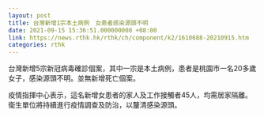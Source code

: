 ```yaml
---
layout: post
title: 台灣新增1宗本土病例　女患者感染源頭不明
date: 2021-09-15 15:36:51.000000000 +08:00
link: https://news.rthk.hk/rthk/ch/component/k2/1610688-20210915.htm
categories: rthk
---
```


台灣新增5宗新冠病毒確診個案，其中一宗是本土病例，患者是桃園市一名20多歲女子，感染源頭不明。並無新增死亡個案。

疫情指揮中心表示，這名新增女患者的家人及工作接觸者45人，均需居家隔離。衛生單位將持續進行疫情調查及防治，以釐清感染源頭。
